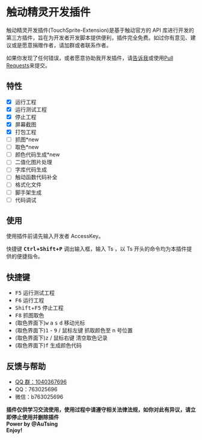 # 触动精灵开发插件

触动精灵开发插件(TouchSprite-Extension)是基于触动官方的 API 库进行开发的第三方插件，旨在为开发者开发脚本提供便利，插件完全免费。如过你有意见、建议或是愿意捐赠作者，请加群或者联系作者。

如果你发现了任何错误，或者愿意协助我开发插件，请[告诉我](https://github.com/AuTsing/touchsprite-extension/issues)或使用[Pull Requests](https://github.com/AuTsing/touchsprite-extension/pulls)来提交。

## 特性

-   [x] 运行工程
-   [x] 运行测试工程
-   [x] 停止工程
-   [x] 屏幕截图
-   [x] 打包工程
-   [ ] 抓图\*new
-   [ ] 取色\*new
-   [ ] 颜色代码生成\*new
-   [ ] 二值化图片处理
-   [ ] 字库代码生成
-   [ ] 触动函数代码补全
-   [ ] 格式化文件
-   [ ] 脚手架生成
-   [ ] 代码调试

## 使用

使用插件前请先输入开发者 AccessKey。

快捷键 **<kbd>Ctrl</kbd>+<kbd>Shift</kbd>+<kbd>P</kbd>** 调出输入框，输入 Ts ，以 Ts 开头的命令均为本插件提供的便捷指令。

## 快捷键

-   <kbd>F5</kbd> 运行测试工程
-   <kbd>F6</kbd> 运行工程
-   <kbd>Shift</kbd>+<kbd>F5</kbd> 停止工程
-   <kbd>F8</kbd> 抓图取色
-   (取色界面下)<kbd>w</kbd> <kbd>a</kbd> <kbd>s</kbd> <kbd>d</kbd> 移动光标
-   (取色界面下)<kbd>1</kbd> - <kbd>9</kbd> / <kbd>鼠标左键</kbd> 抓取颜色至 n 号位置
-   (取色界面下)<kbd>z</kbd> / <kbd>鼠标右键</kbd> 清空取色记录
-   (取色界面下)<kbd>f</kbd> 生成颜色代码

## 反馈与帮助

-   [QQ 群：1040367696](http://shang.qq.com/wpa/qunwpa?idkey=4568016974574bb1af0fa76337d4d55dd9f16509238b1ff7c6f0e79655654d1b)
-   QQ：763025696
-   微信：b763025696

**插件仅供学习交流使用，使用过程中请遵守相关法律法规，如你对此有异议，请立即停止使用并删除插件**  
**Power by @AuTsing**  
**Enjoy!**
